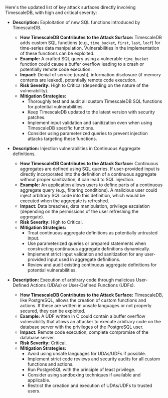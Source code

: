 Here's the updated list of key attack surfaces directly involving TimescaleDB, with high and critical severity:

* **Description:** Exploitation of new SQL functions introduced by TimescaleDB.
    * **How TimescaleDB Contributes to the Attack Surface:** TimescaleDB adds custom SQL functions (e.g., `time_bucket`, `first`, `last`, `locf`) for time-series data manipulation. Vulnerabilities in the implementation of these functions can be exploited.
    * **Example:** A crafted SQL query using a vulnerable `time_bucket` function could cause a buffer overflow leading to a crash or potentially remote code execution.
    * **Impact:** Denial of service (crash), information disclosure (if memory contents are leaked), potentially remote code execution.
    * **Risk Severity:** High to Critical (depending on the nature of the vulnerability).
    * **Mitigation Strategies:**
        * Thoroughly test and audit all custom TimescaleDB SQL functions for potential vulnerabilities.
        * Keep TimescaleDB updated to the latest version with security patches.
        * Implement input validation and sanitization even when using TimescaleDB specific functions.
        * Consider using parameterized queries to prevent injection attacks targeting these functions.

* **Description:** Injection vulnerabilities in Continuous Aggregate definitions.
    * **How TimescaleDB Contributes to the Attack Surface:** Continuous aggregates are defined using SQL queries. If user-provided input is directly incorporated into the definition of a continuous aggregate without proper sanitization, it can lead to SQL injection.
    * **Example:** An application allows users to define parts of a continuous aggregate query (e.g., filtering conditions). A malicious user could inject arbitrary SQL code into this definition, which would be executed when the aggregate is refreshed.
    * **Impact:** Data breaches, data manipulation, privilege escalation (depending on the permissions of the user refreshing the aggregate).
    * **Risk Severity:** High to Critical.
    * **Mitigation Strategies:**
        * Treat continuous aggregate definitions as potentially untrusted input.
        * Use parameterized queries or prepared statements when constructing continuous aggregate definitions dynamically.
        * Implement strict input validation and sanitization for any user-provided input used in aggregate definitions.
        * Review and audit existing continuous aggregate definitions for potential vulnerabilities.

* **Description:** Execution of arbitrary code through malicious User-Defined Actions (UDAs) or User-Defined Functions (UDFs).
    * **How TimescaleDB Contributes to the Attack Surface:** TimescaleDB, like PostgreSQL, allows the creation of custom functions and actions. If these are written in unsafe languages or not properly secured, they can be exploited.
    * **Example:** A UDF written in C could contain a buffer overflow vulnerability that allows an attacker to execute arbitrary code on the database server with the privileges of the PostgreSQL user.
    * **Impact:** Remote code execution, complete compromise of the database server.
    * **Risk Severity:** Critical.
    * **Mitigation Strategies:**
        * Avoid using unsafe languages for UDAs/UDFs if possible.
        * Implement strict code reviews and security audits for all custom functions and actions.
        * Run PostgreSQL with the principle of least privilege.
        * Consider using sandboxing techniques if available and applicable.
        * Restrict the creation and execution of UDAs/UDFs to trusted users.